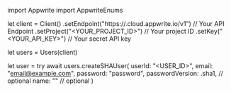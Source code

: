 import Appwrite
import AppwriteEnums

let client = Client()
    .setEndpoint("https://<REGION>.cloud.appwrite.io/v1") // Your API Endpoint
    .setProject("<YOUR_PROJECT_ID>") // Your project ID
    .setKey("<YOUR_API_KEY>") // Your secret API key

let users = Users(client)

let user = try await users.createSHAUser(
    userId: "<USER_ID>",
    email: "email@example.com",
    password: "password",
    passwordVersion: .sha1, // optional
    name: "<NAME>" // optional
)

